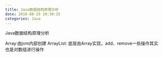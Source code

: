 ```yaml
---
title: Java数据结构原理分析
date: 2016-08-25 19:30:15
categories: Java
---
```

Java数据结构原理分析

Array:由jvm内部创建
ArrayList: 底层由Array实现，add、remove一些操作其实也是对数组进行操作
